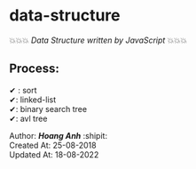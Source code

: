 # data-structure

💥💥💥 _Data Structure written by JavaScript_ 💥💥💥

## Process:

✔ : sort  
✔: linked-list  
✔: binary search tree  
✔: avl tree  

Author: **_Hoang Anh_** :shipit:  
Created At: 25-08-2018  
Updated At: 18-08-2022
